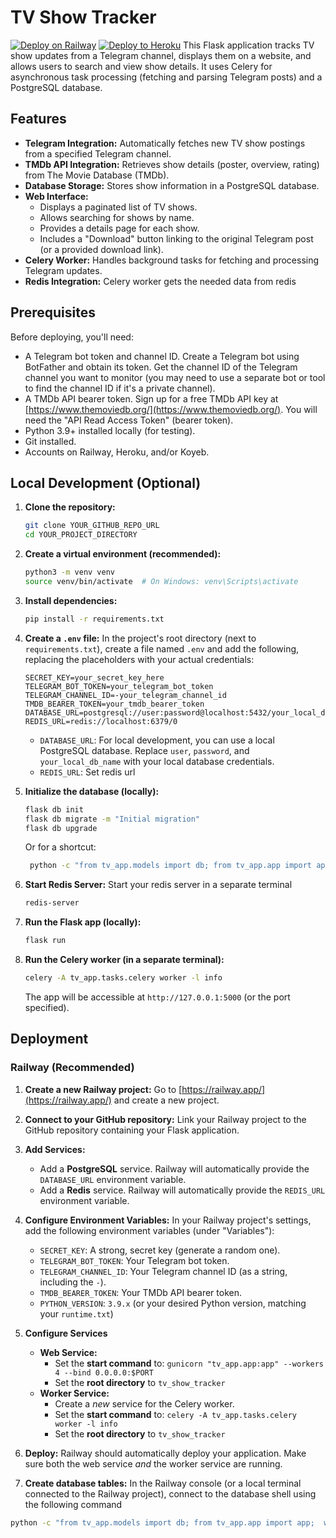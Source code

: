 # TV Show Tracker

[![Deploy on Railway](https://railway.app/button.svg)](https://railway.app/new/template?template=YOUR_GITHUB_REPO_URL)
[![Deploy to Heroku](https://www.herokucdn.com/deploy/button.svg)](https://heroku.com/deploy?template=YOUR_GITHUB_REPO_URL)
This Flask application tracks TV show updates from a Telegram channel, displays them on a website, and allows users to search and view show details. It uses Celery for asynchronous task processing (fetching and parsing Telegram posts) and a PostgreSQL database.

## Features

*   **Telegram Integration:** Automatically fetches new TV show postings from a specified Telegram channel.
*   **TMDb API Integration:** Retrieves show details (poster, overview, rating) from The Movie Database (TMDb).
*   **Database Storage:** Stores show information in a PostgreSQL database.
*   **Web Interface:**
    *   Displays a paginated list of TV shows.
    *   Allows searching for shows by name.
    *   Provides a details page for each show.
    *   Includes a "Download" button linking to the original Telegram post (or a provided download link).
*   **Celery Worker:** Handles background tasks for fetching and processing Telegram updates.
*	**Redis Integration:** Celery worker gets the needed data from redis

## Prerequisites

Before deploying, you'll need:

*   A Telegram bot token and channel ID.  Create a Telegram bot using BotFather and obtain its token.  Get the channel ID of the Telegram channel you want to monitor (you may need to use a separate bot or tool to find the channel ID if it's a private channel).
*   A TMDb API bearer token.  Sign up for a free TMDb API key at [https://www.themoviedb.org/](https://www.themoviedb.org/). You will need the "API Read Access Token" (bearer token).
*   Python 3.9+ installed locally (for testing).
*   Git installed.
*   Accounts on Railway, Heroku, and/or Koyeb.

## Local Development (Optional)

1.  **Clone the repository:**

    ```bash
    git clone YOUR_GITHUB_REPO_URL
    cd YOUR_PROJECT_DIRECTORY
    ```

2.  **Create a virtual environment (recommended):**

    ```bash
    python3 -m venv venv
    source venv/bin/activate  # On Windows: venv\Scripts\activate
    ```

3.  **Install dependencies:**

    ```bash
    pip install -r requirements.txt
    ```

4.  **Create a `.env` file:** In the project's root directory (next to `requirements.txt`), create a file named `.env` and add the following, replacing the placeholders with your actual credentials:

    ```
    SECRET_KEY=your_secret_key_here
    TELEGRAM_BOT_TOKEN=your_telegram_bot_token
    TELEGRAM_CHANNEL_ID=-your_telegram_channel_id
    TMDB_BEARER_TOKEN=your_tmdb_bearer_token
    DATABASE_URL=postgresql://user:password@localhost:5432/your_local_db_name
    REDIS_URL=redis://localhost:6379/0
    ```
     *  `DATABASE_URL`:  For local development, you can use a local PostgreSQL database.  Replace `user`, `password`, and `your_local_db_name` with your local database credentials.
      * `REDIS_URL`: Set redis url

5.  **Initialize the database (locally):**

    ```bash
    flask db init
    flask db migrate -m "Initial migration"
    flask db upgrade
    ```
    Or for a shortcut:

    ```bash
     python -c "from tv_app.models import db; from tv_app.app import app;  with app.app_context(): db.create_all()"
    ```
6. **Start Redis Server:**
Start your redis server in a separate terminal
    ```bash
    redis-server
    ```
7.  **Run the Flask app (locally):**

    ```bash
    flask run
    ```

8.  **Run the Celery worker (in a separate terminal):**

    ```bash
    celery -A tv_app.tasks.celery worker -l info
    ```

    The app will be accessible at `http://127.0.0.1:5000` (or the port specified).

## Deployment

### Railway (Recommended)

1.  **Create a new Railway project:**  Go to [https://railway.app/](https://railway.app/) and create a new project.
2.  **Connect to your GitHub repository:**  Link your Railway project to the GitHub repository containing your Flask application.
3.  **Add Services:**
    *   Add a **PostgreSQL** service. Railway will automatically provide the `DATABASE_URL` environment variable.
    *   Add a **Redis** service.  Railway will automatically provide the `REDIS_URL` environment variable.
4.  **Configure Environment Variables:** In your Railway project's settings, add the following environment variables (under "Variables"):
    *   `SECRET_KEY`:  A strong, secret key (generate a random one).
    *   `TELEGRAM_BOT_TOKEN`:  Your Telegram bot token.
    *   `TELEGRAM_CHANNEL_ID`:  Your Telegram channel ID (as a string, including the `-`).
    *   `TMDB_BEARER_TOKEN`: Your TMDb API bearer token.
    *   `PYTHON_VERSION`: `3.9.x` (or your desired Python version, matching your `runtime.txt`)

5.  **Configure Services**
    *   **Web Service:**
        *   Set the **start command** to: `gunicorn "tv_app.app:app" --workers 4 --bind 0.0.0.0:$PORT`
        *   Set the **root directory** to  `tv_show_tracker`
    *   **Worker Service:**
        *   Create a *new* service for the Celery worker.
        *   Set the **start command** to: `celery -A tv_app.tasks.celery worker -l info`
        *   Set the **root directory** to  `tv_show_tracker`
6.  **Deploy:** Railway should automatically deploy your application.  Make sure both the web service *and* the worker service are running.
7. **Create database tables:** In the Railway console (or a local terminal connected to the Railway project), connect to the database shell using the following command
```bash
python -c "from tv_app.models import db; from tv_app.app import app;  with app.app_context(): db.create_all()"
